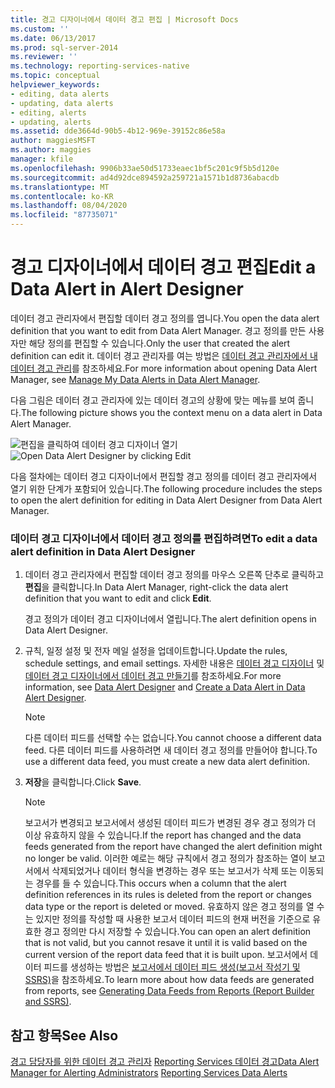 ```yaml
---
title: 경고 디자이너에서 데이터 경고 편집 | Microsoft Docs
ms.custom: ''
ms.date: 06/13/2017
ms.prod: sql-server-2014
ms.reviewer: ''
ms.technology: reporting-services-native
ms.topic: conceptual
helpviewer_keywords:
- editing, data alerts
- updating, data alerts
- editing, alerts
- updating, alerts
ms.assetid: dde3664d-90b5-4b12-969e-39152c86e58a
author: maggiesMSFT
ms.author: maggies
manager: kfile
ms.openlocfilehash: 9906b33ae50d51733eaec1bf5c201c9f5b5d120e
ms.sourcegitcommit: ad4d92dce894592a259721a1571b1d8736abacdb
ms.translationtype: MT
ms.contentlocale: ko-KR
ms.lasthandoff: 08/04/2020
ms.locfileid: "87735071"
---
```

# <a name="edit-a-data-alert-in-alert-designer"></a><span data-ttu-id="b1805-102">경고 디자이너에서 데이터 경고 편집</span><span class="sxs-lookup"><span data-stu-id="b1805-102">Edit a Data Alert in Alert Designer</span></span>
  <span data-ttu-id="b1805-103">데이터 경고 관리자에서 편집할 데이터 경고 정의를 엽니다.</span><span class="sxs-lookup"><span data-stu-id="b1805-103">You open the data alert definition that you want to edit from Data Alert Manager.</span></span> <span data-ttu-id="b1805-104">경고 정의를 만든 사용자만 해당 정의를 편집할 수 있습니다.</span><span class="sxs-lookup"><span data-stu-id="b1805-104">Only the user that created the alert definition can edit it.</span></span> <span data-ttu-id="b1805-105">데이터 경고 관리자를 여는 방법은 [데이터 경고 관리자에서 내 데이터 경고 관리](manage-my-data-alerts-in-data-alert-manager.md)를 참조하세요.</span><span class="sxs-lookup"><span data-stu-id="b1805-105">For more information about opening Data Alert Manager, see [Manage My Data Alerts in Data Alert Manager](manage-my-data-alerts-in-data-alert-manager.md).</span></span>

 <span data-ttu-id="b1805-106">다음 그림은 데이터 경고 관리자에 있는 데이터 경고의 상황에 맞는 메뉴를 보여 줍니다.</span><span class="sxs-lookup"><span data-stu-id="b1805-106">The following picture shows you the context menu on a data alert in Data Alert Manager.</span></span>

 <span data-ttu-id="b1805-107">![편집을 클릭하여 데이터 경고 디자이너 열기](media/rs-alertmanageriwopendesigner.gif "편집을 클릭하여 데이터 경고 디자이너 열기")</span><span class="sxs-lookup"><span data-stu-id="b1805-107">![Open Data Alert Designer by clicking Edit](media/rs-alertmanageriwopendesigner.gif "Open Data Alert Designer by clicking Edit")</span></span>

 <span data-ttu-id="b1805-108">다음 절차에는 데이터 경고 디자이너에서 편집할 경고 정의를 데이터 경고 관리자에서 열기 위한 단계가 포함되어 있습니다.</span><span class="sxs-lookup"><span data-stu-id="b1805-108">The following procedure includes the steps to open the alert definition for editing in Data Alert Designer from Data Alert Manager.</span></span>

### <a name="to-edit-a-data-alert-definition-in-data-alert-designer"></a><span data-ttu-id="b1805-109">데이터 경고 디자이너에서 데이터 경고 정의를 편집하려면</span><span class="sxs-lookup"><span data-stu-id="b1805-109">To edit a data alert definition in Data Alert Designer</span></span>

1.  <span data-ttu-id="b1805-110">데이터 경고 관리자에서 편집할 데이터 경고 정의를 마우스 오른쪽 단추로 클릭하고 **편집**을 클릭합니다.</span><span class="sxs-lookup"><span data-stu-id="b1805-110">In Data Alert Manager, right-click the data alert definition that you want to edit and click **Edit**.</span></span>

     <span data-ttu-id="b1805-111">경고 정의가 데이터 경고 디자이너에서 열립니다.</span><span class="sxs-lookup"><span data-stu-id="b1805-111">The alert definition opens in Data Alert Designer.</span></span>

2.  <span data-ttu-id="b1805-112">규칙, 일정 설정 및 전자 메일 설정을 업데이트합니다.</span><span class="sxs-lookup"><span data-stu-id="b1805-112">Update the rules, schedule settings, and email settings.</span></span> <span data-ttu-id="b1805-113">자세한 내용은 [데이터 경고 디자이너](../../2014/reporting-services/data-alert-designer.md) 및 [데이터 경고 디자이너에서 데이터 경고 만들기](create-a-data-alert-in-data-alert-designer.md)를 참조하세요.</span><span class="sxs-lookup"><span data-stu-id="b1805-113">For more information, see [Data Alert Designer](../../2014/reporting-services/data-alert-designer.md) and [Create a Data Alert in Data Alert Designer](create-a-data-alert-in-data-alert-designer.md).</span></span>

    > [!NOTE]
    >  <span data-ttu-id="b1805-114">다른 데이터 피드를 선택할 수는 없습니다.</span><span class="sxs-lookup"><span data-stu-id="b1805-114">You cannot choose a different data feed.</span></span> <span data-ttu-id="b1805-115">다른 데이터 피드를 사용하려면 새 데이터 경고 정의를 만들어야 합니다.</span><span class="sxs-lookup"><span data-stu-id="b1805-115">To use a different data feed, you must create a new data alert definition.</span></span>

3.  <span data-ttu-id="b1805-116">**저장**을 클릭합니다.</span><span class="sxs-lookup"><span data-stu-id="b1805-116">Click **Save**.</span></span>

    > [!NOTE]
    >  <span data-ttu-id="b1805-117">보고서가 변경되고 보고서에서 생성된 데이터 피드가 변경된 경우 경고 정의가 더 이상 유효하지 않을 수 있습니다.</span><span class="sxs-lookup"><span data-stu-id="b1805-117">If the report has changed and the data feeds generated from the report have changed the alert definition might no longer be valid.</span></span> <span data-ttu-id="b1805-118">이러한 예로는 해당 규칙에서 경고 정의가 참조하는 열이 보고서에서 삭제되었거나 데이터 형식을 변경하는 경우 또는 보고서가 삭제 또는 이동되는 경우를 들 수 있습니다.</span><span class="sxs-lookup"><span data-stu-id="b1805-118">This occurs when a column that the alert definition references in its rules is deleted from the report or changes data type or the report is deleted or moved.</span></span> <span data-ttu-id="b1805-119">유효하지 않은 경고 정의를 열 수는 있지만 정의를 작성할 때 사용한 보고서 데이터 피드의 현재 버전을 기준으로 유효한 경고 정의만 다시 저장할 수 있습니다.</span><span class="sxs-lookup"><span data-stu-id="b1805-119">You can open an alert definition that is not valid, but you cannot resave it until it is valid based on the current version of the report data feed that it is built upon.</span></span> <span data-ttu-id="b1805-120">보고서에서 데이터 피드를 생성하는 방법은 [보고서에서 데이터 피드 생성&#40;보고서 작성기 및 SSRS&#41;](report-builder/generating-data-feeds-from-reports-report-builder-and-ssrs.md)을 참조하세요.</span><span class="sxs-lookup"><span data-stu-id="b1805-120">To learn more about how data feeds are generated from reports, see [Generating Data Feeds from Reports &#40;Report Builder and SSRS&#41;](report-builder/generating-data-feeds-from-reports-report-builder-and-ssrs.md).</span></span>

## <a name="see-also"></a><span data-ttu-id="b1805-121">참고 항목</span><span class="sxs-lookup"><span data-stu-id="b1805-121">See Also</span></span>
 <span data-ttu-id="b1805-122">[경고 담당자를 위한 데이터 경고 관리자](../../2014/reporting-services/data-alert-manager-for-alerting-administrators.md) [Reporting Services 데이터 경고](../ssms/agent/alerts.md)</span><span class="sxs-lookup"><span data-stu-id="b1805-122">[Data Alert Manager for Alerting Administrators](../../2014/reporting-services/data-alert-manager-for-alerting-administrators.md) [Reporting Services Data Alerts](../ssms/agent/alerts.md)</span></span>


